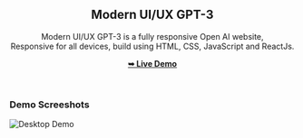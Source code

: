 
<div align="center">
  

  <h2 align="center">Modern UI/UX GPT-3</h2>

Modern UI/UX GPT-3 is a fully responsive Open AI website, <br />Responsive for all devices, build using HTML, CSS, JavaScript and ReactJs.

  <a href="https://modern-gpt3-ui-ux.netlify.app/"><strong>➥ Live Demo</strong></a>

</div>

<br />

### Demo Screeshots

![Desktop Demo]()
